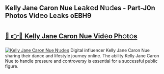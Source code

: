 ## Kelly Jane Caron Nue Le𝚊k𝚎d N𝚞𝚍es - Part-J0n Photos Vid𝚎o Le𝚊ks oEBH9

# <h2><a href="http://fb5a0b6.evod.top/?m=Kelly+Jane+Caron+Nue">🔗 👉🔴 Kelly Jane Caron Nue Vid𝚎o Ph𝚘t𝚘s</a></h2>

[![Kelly Jane Caron Nue N𝚞d𝚎s](https://i.imgur.com/8V9OHl7.gif)](http://fb5a0b6.evod.top/?m=Kelly+Jane+Caron+Nue)
Digital influencer Kelly Jane Caron Nue sharing their dance and lifestyle journey online. The ability Kelly Jane Caron Nue to handle pressure and controversy is essential for a successful public figure. 
